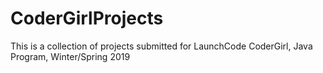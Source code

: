 # CoderGirlProjects
This is a collection of projects submitted for LaunchCode CoderGirl, Java Program, Winter/Spring 2019
